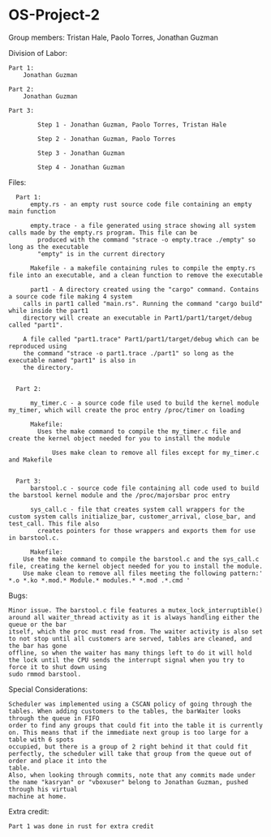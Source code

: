 # OS-Project-2
Group members: Tristan Hale, Paolo Torres, Jonathan Guzman



Division of Labor:

	Part 1: 
		Jonathan Guzman

	Part 2: 
		Jonathan Guzman

	Part 3:

    		Step 1 - Jonathan Guzman, Paolo Torres, Tristan Hale
    
    		Step 2 - Jonathan Guzman, Paolo Torres
    
    		Step 3 - Jonathan Guzman
    
    		Step 4 - Jonathan Guzman
    
    
    
Files:

      Part 1:
          empty.rs - an empty rust source code file containing an empty main function
	  
          empty.trace - a file generated using strace showing all system calls made by the empty.rs program. This file can be 
	  		produced with the command "strace -o empty.trace ./empty" so long as the executable
	  		"empty" is in the current directory
	  
          Makefile - a makefile containing rules to compile the empty.rs file into an executable, and a clean function to remove the executable
	  
          part1 - A directory created using the "cargo" command. Contains a source code file making 4 system
		calls in part1 called "main.rs". Running the command "cargo build" while inside the part1
		directory will create an executable in Part1/part1/target/debug called "part1".

		A file called "part1.trace" Part1/part1/target/debug which can be reproduced using
		the command "strace -o part1.trace ./part1" so long as the executable named "part1" is also in
		the directory.
	  
	  
      Part 2:
      
          my_timer.c - a source code file used to build the kernel module my_timer, which will create the proc entry /proc/timer on loading
	  
          Makefile:
	        Uses the make command to compile the my_timer.c file and create the kernel object needed for you to install the module
		
                Uses make clean to remove all files except for my_timer.c and Makefile
		
		
      Part 3:
          barstool.c - source code file containing all code used to build the barstool kernel module and the /proc/majorsbar proc entry
	  
          sys_call.c - file that creates system call wrappers for the custom system calls initialize_bar, customer_arrival, close_bar, and test_call. This file also  
	  		creates pointers for those wrappers and exports them for use in barstool.c.
	  
          Makefile: 
	  	Use the make command to compile the barstool.c and the sys_call.c file, creating the kernel object needed for you to install the module. 
		Use make clean to remove all files meeting the following pattern:' *.o *.ko *.mod.* Module.* modules.* *.mod .*.cmd '

Bugs:

    Minor issue. The barstool.c file features a mutex_lock_interruptible() around all waiter_thread activity as it is always handling either the queue or the bar  
    itself, which the proc must read from. The waiter activity is also set to not stop until all customers are served, tables are cleaned, and the bar has gone 
    offline, so when the waiter has many things left to do it will hold the lock until the CPU sends the interrupt signal when you try to force it to shut down using 
    sudo rmmod barstool.

Special Considerations:

    Scheduler was implemented using a CSCAN policy of going through the tables. When adding customers to the tables, the barWaiter looks through the queue in FIFO 
    order to find any groups that could fit into the table it is currently on. This means that if the immediate next group is too large for a table with 6 spots 
    occupied, but there is a group of 2 right behind it that could fit perfectly, the scheduler will take that group from the queue out of order and place it into the 
    table. 
    Also, when looking through commits, note that any commits made under the name "kasryan" or "vboxuser" belong to Jonathan Guzman, pushed through his virtual
    machine at home.
    
    
Extra credit:

    Part 1 was done in rust for extra credit
